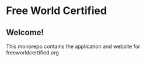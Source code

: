 # Free World Certified

## Welcome!

This monorepo contains the application and website for
freeworldcertified.org


